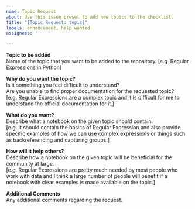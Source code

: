 ```yaml
---
name: Topic Request
about: Use this issue preset to add new topics to the checklist.
title: "[Topic Request: topic]"
labels: enhancement, help wanted
assignees: ''

---
```


**Topic to be added**  
Name of the topic that you want to be added to the repository. [e.g. Regular Expressions in Python]

**Why do you want the topic?**  
Is it something you feel difficult to understand?  
Are you unable to find proper documentation for the requested topic?  
[e.g. Regular Expressions are a complex topic and it is difficult for me to understand the official documentation for it.]

**What do you want?**  
Describe what a notebook on the given topic should contain.  
[e.g. It should contain the basics of Regular Expression and also provide specific examples of how we can use complex expressions or things such as backreferencing and capturing groups.]

**How will it help others?**  
Describe how a notebook on the given topic will be beneficial for the community at large.  
[e.g. Regular Expressions are pretty much needed by most people who work with data and I think a large number of people will benefit if a notebook with clear examples is made available on the topic.]

**Additional Comments**  
Any additional comments regarding the request.
